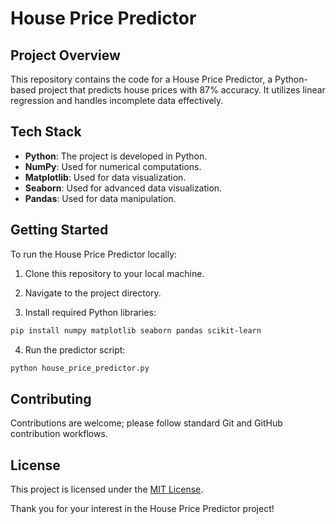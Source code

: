 # House Price Predictor

## Project Overview

This repository contains the code for a House Price Predictor, a Python-based project that predicts house prices with 87% accuracy. It utilizes linear regression and handles incomplete data effectively.

## Tech Stack

- **Python**: The project is developed in Python.
- **NumPy**: Used for numerical computations.
- **Matplotlib**: Used for data visualization.
- **Seaborn**: Used for advanced data visualization.
- **Pandas**: Used for data manipulation.

## Getting Started

To run the House Price Predictor locally:

1. Clone this repository to your local machine.

2. Navigate to the project directory.

3. Install required Python libraries:

```bash
pip install numpy matplotlib seaborn pandas scikit-learn
```

4. Run the predictor script:

```bash
python house_price_predictor.py
```

## Contributing

Contributions are welcome; please follow standard Git and GitHub contribution workflows.

## License

This project is licensed under the [MIT License](LICENSE).

Thank you for your interest in the House Price Predictor project!
